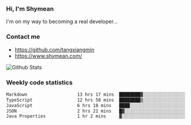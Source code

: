 ### Hi, I'm Shymean

I'm on my way to becoming a real developer...

### Contact me

- <https://github.com/tangxiangmin>
- <https://www.shymean.com/>

![Github Stats](https://github-readme-stats.vercel.app/api?username=tangxiangmin&show_icons=true&theme=dark)


###  Weekly code statistics

<!--START_SECTION:waka-->

```txt
Markdown                   13 hrs 17 mins  ████████▓░░░░░░░░░░░░░░░░   34.64 %
TypeScript                 12 hrs 58 mins  ████████▒░░░░░░░░░░░░░░░░   33.81 %
JavaScript                 6 hrs 18 mins   ████░░░░░░░░░░░░░░░░░░░░░   16.45 %
JSON                       2 hrs 21 mins   █▓░░░░░░░░░░░░░░░░░░░░░░░   06.15 %
Java Properties            1 hr 2 mins     ▓░░░░░░░░░░░░░░░░░░░░░░░░   02.70 %
```

<!--END_SECTION:waka-->